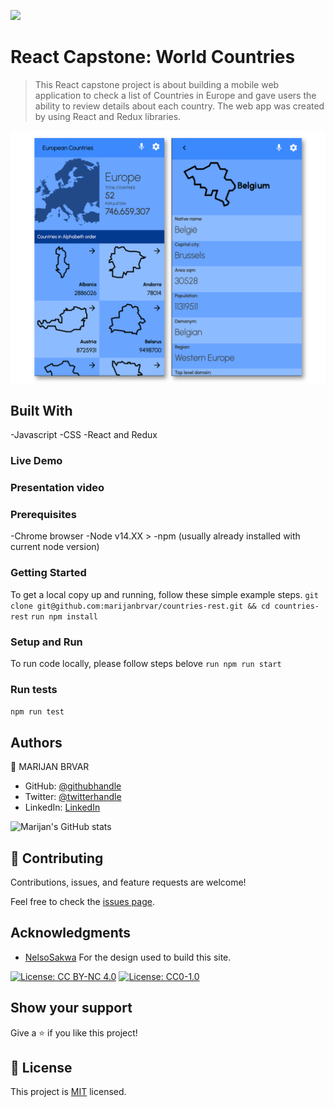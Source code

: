 ![](https://img.shields.io/badge/Microverse-blueviolet)

# React Capstone: World Countries

> This React capstone project is about building a mobile web application to check a list of Countries in Europe and gave users the ability to review details about each country. The web app was created by using React and Redux libraries.

![screenshot](./app_screenshot_1.png)

## Built With

-Javascript
-CSS
-React and Redux

### Live Demo

### Presentation video

### Prerequisites
-Chrome browser
-Node v14.XX >
-npm (usually already installed with current node version)

### Getting Started
To get a local copy up and running, follow these simple example steps.
`git clone git@github.com:marijanbrvar/countries-rest.git && cd countries-rest`
`run npm install`
### Setup and Run
To run code locally, please follow steps belove
`run npm run start`
### Run tests
`npm run test`

## Authors

👤 MARIJAN BRVAR

- GitHub: [@githubhandle](https://github.com/marijanbrvar)
- Twitter: [@twitterhandle](https://twitter.com/marijanbrvar)
- LinkedIn: [LinkedIn](https://linkedin.com/in/marijanbrvar)

![Marijan's GitHub stats](https://github-readme-stats.vercel.app/api?username=marijanbrvar&count_private=true&theme=dark&show_icons=true)


## 🤝 Contributing

Contributions, issues, and feature requests are welcome!

Feel free to check the [issues page](../../issues/).

## Acknowledgments
- [NelsoSakwa](https://www.behance.net/sakwadesignstudio) For the design used to build this site.


[![License: CC BY-NC 4.0](https://licensebuttons.net/l/by-nc/4.0/80x15.png)](https://creativecommons.org/licenses/by-nc/4.0/)
[![License: CC0-1.0](https://licensebuttons.net/l/zero/1.0/80x15.png)](http://creativecommons.org/publicdomain/zero/1.0/)


## Show your support

Give a ⭐️ if you like this project!

## 📝 License

This project is [MIT](./MIT.md) licensed.

